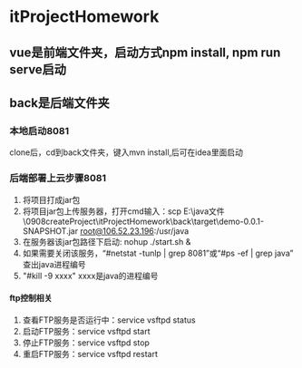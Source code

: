 # itProjectHomework
## vue是前端文件夹，启动方式npm install, npm run serve启动
## back是后端文件夹
### 本地启动8081
clone后，cd到back文件夹，键入mvn install,后可在idea里面启动
### 后端部署上云步骤8081
1. 将项目打成jar包
2. 将项目jar包上传服务器，打开cmd输入：scp E:\java文件\0908createProject\itProjectHomework\back\target\demo-0.0.1-SNAPSHOT.jar root@106.52.23.196:/usr/java
3. 在服务器该jar包路径下启动: nohup ./start.sh &
4. 如果需要关闭该服务，“#netstat -tunlp | grep  8081”或“#ps -ef | grep java”   查出java进程编号
5. "#kill -9 xxxx" xxxx是java的进程编号
#### ftp控制相关
1. 查看FTP服务是否运行中：service vsftpd status
2. 启动FTP服务：service vsftpd start
3. 停止FTP服务：service vsftpd stop
4. 重启FTP服务：service vsftpd restart
